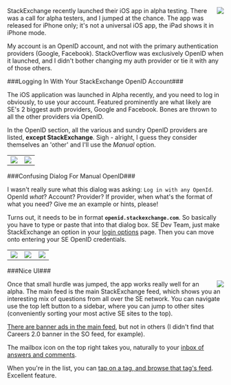 <!--{Title:"Log Into The StackExchange iPhone App Using Your StackExchange OpenID Credentials", PublishedOn:"Feb 10 2014", Intro:"The option to use StackExchange as an OpenID provider is curiously missing, and wasn't obvious in how to use your SE OpenID "}-->
<style>
table{  margin-left:auto;    margin-right:auto;}
table.imgholder3 tr td{width:33%; text-align:center; vertical-align:top;}
table.imgholder2 tr td{width:50%; text-align:center; vertical-align:top;}
</style>
<img src="http://i.imgur.com/dKsdDJ2.png" style="float:right"/>
StackExchange recently launched their iOS app in alpha testing. There was a call for alpha testers, and I jumped at the chance. The app was released for iPhone only; it's not a universal iOS app, the iPad shows it in iPhone mode.

My account is an OpenID account, and not with the primary authentication providers (Google, Facebook). StackOverflow was exclusively OpenID when it launched, and I didn't bother changing my auth provider or tie it with any of those others.

###Logging In With Your StackExchange OpenID Account###

The iOS application was launched in Alpha recently, and you need to log in obviously, to use your account. Featured prominently are what likely are SE's 2 biggest auth providers, Google and Facebook. Bones are thrown to all the other providers via OpenID.

In the OpenID section, all the various and sundry OpenID providers are listed, **except StackExchange**. Sigh - alright, I guess they consider themselves an 'other' and I'll use the *Manual* option.

<table class="imgholder2">
<tr>
<td><img src="http://i.imgur.com/SRalJ62m.png"/></td>
<td><img src="http://i.imgur.com/5zpdmHrm.png"/></td>
</tr>
</table>

<div style="clear:both"/>

###Confusing Dialog For Manual OpenID###

I wasn't really sure what this dialog was asking: `Log in with any OpenId`. OpenId *what*? Account? Provider?
If provider, when what's the format of what you need? Give me an example or hints, please!

Turns out, it needs to be in format **`openid.stackexchange.com`**. So basically you have to type or paste that into that dialog box. SE Dev Team, just make StackExchange an option in your [login options](http://i.imgur.com/5zpdmHrm.png) page.
Then you can move onto entering your SE OpenID credentials.

<table class="imgholder3">
<tr>
<td><img src="http://i.imgur.com/93kwmzil.png" style="float:right"/></td>
<td><img src="http://i.imgur.com/KxRr3an.png"/></td>
<td><img src="http://i.imgur.com/YYxHWB8m.png" /></td>
</tr>
</table>

<div style="clear:both"/>

###Nice UI###

<img src="http://i.imgur.com/4wPP5O7m.png" style="float:right"/>

Once that small hurdle was jumped, the app works really well for an alpha.
The main feed is the main StackExchange feed, which shows you an interesting mix of questions from all over the SE network. You can navigate use the top left button to a sidebar, where you can jump to other sites (conveniently sorting your most active SE sites to the top).

[There are banner ads in the main feed](http://i.imgur.com/I5cTCs9l.png), but not in others (I didn't find that Careers 2.0 banner in the SO feed, for example).

The mailbox icon on the top right takes you, naturally to your [inbox of answers and comments](http://i.imgur.com/IO7QQxNl.png).

When you're in the list, you can [tap on a tag, and browse that tag's feed](http://i.imgur.com/tfzX5sul.png). Excellent feature.





